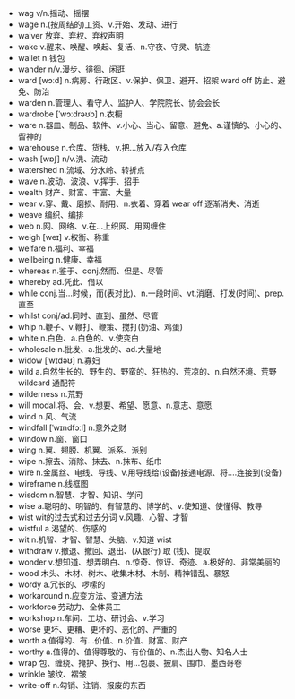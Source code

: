 - wag v/n.摇动、摇摆
- wage n.(按周结的)工资、v.开始、发动、进行
- waiver 放弃、弃权、弃权声明
- wake v.醒来、唤醒、唤起、复活、n.守夜、守灵、航迹
- wallet n.钱包
- wander n/v.漫步、徘徊、闲逛
- ward [wɔːd] n.病房、行政区、v.保护、保卫、避开、招架  ward off 防止、避免、防治
- warden n.管理人、看守人、监护人、学院院长、协会会长
- wardrobe [ˈwɔːdrəʊb] n.衣橱
- ware n.器皿、制品、软件、v.小心、当心、留意、避免、a.谨慎的、小心的、留神的
- warehouse n.仓库、货栈、v.把...放入/存入仓库
- wash [wɒʃ] n/v.洗、流动
- watershed n.流域、分水岭、转折点
- wave n.波动、波浪、v.挥手、招手
- wealth 财产、财富、丰富、大量
- wear v.穿、戴、磨损、耐用、n.衣着、穿着 wear off 逐渐消失、消逝
- weave 编织、编排
- web n.网、网络、v.在...上织网、用网缠住
- weigh [weɪ] v.权衡、称重
- welfare n.福利、幸福
- wellbeing n.健康、幸福
- whereas n.鉴于、conj.然而、但是、尽管
- whereby ad.凭此、借以
- while conj.当...时候，而(表对比)、n.一段时间、vt.消磨、打发(时间)、prep.直至
- whilst conj/ad.同时、直到、虽然、尽管
- whip n.鞭子、v.鞭打、鞭策、搅打(奶油、鸡蛋)
- white n.白色、a.白色的、v.使变白
- wholesale n.批发、a.批发的、ad.大量地
- widow [ˈwɪdəʊ] n.寡妇
- wild a.自然生长的、野生的、野蛮的、狂热的、荒凉的、n.自然环境、荒野  wildcard 通配符
- wilderness n.荒野
- will modal.将、会、v.想要、希望、愿意、n.意志、意愿
- wind n.风、气流
- windfall [ˈwɪndfɔːl] n.意外之财
- window n.窗、窗口
- wing n.翼、翅膀、机翼、派系、派别
- wipe n.擦去、消除、抹去、n.抹布、纸巾
- wire n.金属丝、电线、导线、v.用导线给(设备)接通电源、将....连接到(设备)
- wireframe n.线框图
- wisdom n.智慧、才智、知识、学问
- wise a.聪明的、明智的、有智慧的、博学的、v.使知道、使懂得、教导
- wist wit的过去式和过去分词 v.风趣、心智、才智
- wistful a.渴望的、伤感的
- wit n.机智、才智、智慧、头脑、v.知道 wist
- withdraw v.撤退、撤回、退出、(从银行) 取 (钱)、提取
- wonder v.想知道、想弄明白、n.惊奇、惊讶、奇迹、a.极好的、非常美丽的
- wood 木头、木材、树木、收集木材、木制、精神错乱、暴怒
- wordy a.冗长的、啰嗦的
- workaround n.应变方法、变通方法
- workforce 劳动力、全体员工
- workshop n.车间、工坊、研讨会、v.学习
- worse 更坏、更糟、更坏的、恶化的、严重的
- worth a.值得的、有...价值、n.价值、财富、财产
- worthy a.值得的、值得尊敬的、有价值的、n.杰出人物、知名人士
- wrap 包、缠绕、掩护、换行、用...包裹、披肩、围巾、墨西哥卷
- wrinkle 皱纹、褶皱
- write-off n.勾销、注销、报废的东西